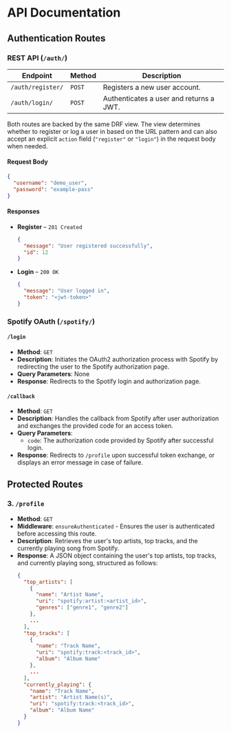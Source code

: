 # API Documentation

## Authentication Routes

### REST API (`/auth/`)

| Endpoint | Method | Description |
| --- | --- | --- |
| `/auth/register/` | `POST` | Registers a new user account. |
| `/auth/login/` | `POST` | Authenticates a user and returns a JWT. |

Both routes are backed by the same DRF view. The view determines whether to register or log a user in based on the URL pattern and can also accept an explicit `action` field (`"register"` or `"login"`) in the request body when needed.

#### Request Body

```json
{
  "username": "demo_user",
  "password": "example-pass"
}
```

#### Responses

- **Register** – `201 Created`

  ```json
  {
    "message": "User registered successfully",
    "id": 12
  }
  ```

- **Login** – `200 OK`

  ```json
  {
    "message": "User logged in",
    "token": "<jwt-token>"
  }
  ```

### Spotify OAuth (`/spotify/`)

#### `/login`

- **Method**: `GET`
- **Description**: Initiates the OAuth2 authorization process with Spotify by redirecting the user to the Spotify authorization page.
- **Query Parameters**: None
- **Response**: Redirects to the Spotify login and authorization page.

#### `/callback`

- **Method**: `GET`
- **Description**: Handles the callback from Spotify after user authorization and exchanges the provided code for an access token.
- **Query Parameters**:
  - `code`: The authorization code provided by Spotify after successful login.
- **Response**: Redirects to `/profile` upon successful token exchange, or displays an error message in case of failure.

## Protected Routes

### 3. `/profile`

- **Method**: `GET`
- **Middleware**: `ensureAuthenticated` - Ensures the user is authenticated before accessing this route.
- **Description**: Retrieves the user's top artists, top tracks, and the currently playing song from Spotify.
- **Response**: A JSON object containing the user's top artists, top tracks, and currently playing song, structured as follows:
  ```json
  {
    "top_artists": [
      {
        "name": "Artist Name",
        "uri": "spotify:artist:<artist_id>",
        "genres": ["genre1", "genre2"]
      },
      ...
    ],
    "top_tracks": [
      {
        "name": "Track Name",
        "uri": "spotify:track:<track_id>",
        "album": "Album Name"
      },
      ...
    ],
    "currently_playing": {
      "name": "Track Name",
      "artist": "Artist Name(s)",
      "uri": "spotify:track:<track_id>",
      "album": "Album Name"
    }
  }
  ```
